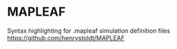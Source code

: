 # MAPLEAF
Syntax highlighting for .mapleaf simulation definition files
https://github.com/henrystoldt/MAPLEAF
